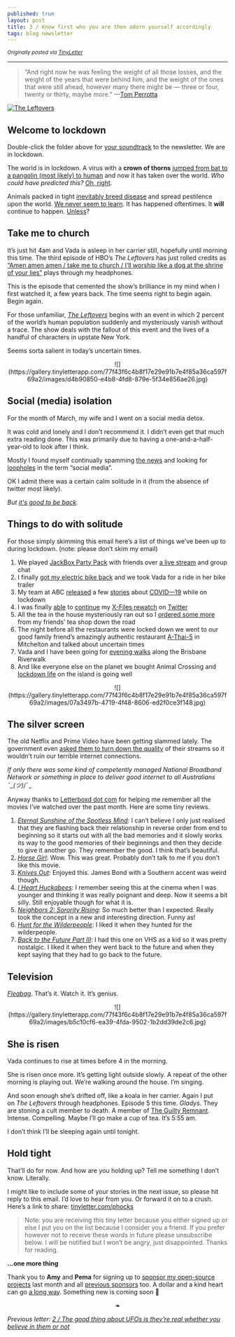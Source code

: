 ```yaml
---
published: true
layout: post
title: 3 / Know first who you are then adorn yourself accordingly
tags: blog newsletter
---
```


<small>_Originally posted via [TinyLetter](http://tinyletter.com/phocks)_</small>

---

> “And right now he was feeling the weight of all those losses, and the weight of the years that were behind him, and the weight of the ones that were still ahead, however many there might be — three or four, twenty or thirty, maybe more.” —[Tom Perrotta](https://www.goodreads.com/quotes/1283655-and-right-now-he-was-feeling-the-weight-of-all)

[![The Leftovers](https://gallery.tinyletterapp.com/77f43f6c4b8f17e29e91b7e4f85a36ca597f69a2/images/3f86b334-79d0-44ad-9794-8dc23a18d495.png)](https://open.spotify.com/album/3UQKi6NGLPqo0stOFYOER3)

## Welcome to lockdown

Double-click the folder above for [your soundtrack](https://open.spotify.com/album/3UQKi6NGLPqo0stOFYOER3) to the newsletter. We are in lockdown.  

The world is in lockdown. A virus with a **crown of thorns** [jumped from bat to a pangolin (most likely) to human](https://www.abc.net.au/news/science/2020-04-09/how-did-coronavirus-start-where-did-bats-get-covid-19-from/12132312) and now it has taken over the world. _Who could have predicted this?_ [Oh, right](https://www.ted.com/talks/bill_gates_the_next_outbreak_we_re_not_ready).  

Animals packed in tight [inevitably breed disease](https://www.theguardian.com/world/2020/mar/28/is-factory-farming-to-blame-for-coronavirus) and spread pestilence upon the world. [We never seem to learn](https://www.plantbasednews.org/lifestyle/wet-markets-re-open-in-china-say-reports). It has happened oftentimes. <span style="font-size: 1em;">It **will** continue to happen. [Unless](https://animalequality.org.uk/act/ban-wet-markets)?</span>

## Take me to church

It’s just hit 4am and Vada is asleep in her carrier still, hopefully until morning this time. The third episode of HBO’s _The Leftovers_ has just rolled credits as [“Amen amen amen / take me to church / I’ll worship like a dog at the shrine of your lies”](https://open.spotify.com/track/0aOluBqXYd0rFSCsgDyAWX) plays through my headphones.  

This is the episode that cemented the show’s brilliance in my mind when I first watched it, a few years back. The time seems right to begin again. Begin again.  

For those unfamiliar, [_The Leftovers_](https://www.salon.com/2015/12/06/how_the_leftovers_became_brilliant_hbos_depressed_dark_horse_finally_found_its_voice_and_now_it_sings/) begins with an event in which 2 percent of the world’s human population suddenly and mysteriously vanish without a trace. The show deals with the fallout of this event and the lives of a handful of characters in upstate New York.  

Seems sorta salient in today’s uncertain times.

<center>![](https://gallery.tinyletterapp.com/77f43f6c4b8f17e29e91b7e4f85a36ca597f69a2/images/d4b90850-e4b8-4fd8-879e-5f34e856ae26.jpg)</center>

## Social (media) isolation

For the month of March, my wife and I went on a social media detox.  

It was cold and lonely and I don’t recommend it. I didn’t even get that much extra reading done. This was primarily due to having a one-and-a-half-year-old to look after I think.  

Mostly I found myself continually spamming [the news](https://www.abc.net.au/news) and looking for [loopholes](https://getpocket.com/@phocks) in the term “social media”.  

OK I admit there was a certain calm solitude in it (from the absence of twitter most likely).  

_But [it's good to be back](https://twitter.com/phocks/status/1245301884425916418?s=20)._

## Things to do with solitude

For those simply skimming this email here’s a list of things we’ve been up to during lockdown. (note: please don’t skim my email)

1.  We played [JackBox Party Pack](https://www.jackboxgames.com/party-pack/) with friends over [a live stream](https://mixer.com/phocks) and group chat
2.  I finally [got my electric bike back](https://twitter.com/phocks/status/1248094734964256768?s=20) and we took Vada for a ride in her bike trailer
3.  My team at ABC [released](https://www.abc.net.au/news/2020-03-26/coronavirus-covid19-global-spread-data-explained/12089028) a few [stories](https://www.abc.net.au/news/2020-04-10/coronavirus-data-australia-growth-factor-covid-19/12132478) about [COVID—19](https://www.abc.net.au/news/2020-04-01/coronavirus-isolation-quarantine-costumes-mental-health/12109354) while on lockdown
4.  I was finally [able](https://twitter.com/phocks/status/1245333511168348160?s=20) to [continue](https://twitter.com/phocks/status/1247147989568598017?s=20) my [X-Files rewatch](https://twitter.com/phocks/status/1248232615833792512?s=20) on [Twitter](https://twitter.com/phocks/status/1249323472213307392?s=20)
5.  All the tea in the house mysteriously ran out so I [ordered some more](https://twitter.com/phocks/status/1248047052346372102?s=20) from my friends’ tea shop down the road
6.  The night before all the restaurants were locked down we went to our good family friend’s amazingly authentic restaurant [A-Thai-5](https://www.a-thai-5.com/) in Mitchelton and talked about uncertain times
7.  Vada and I have been going for [evening walks](https://photos.app.goo.gl/3HsFERpZMDbaBqZ9A) along the Brisbane Riverwalk
8.  And like everyone else on the planet we bought Animal Crossing and [lockdown life](https://twitter.com/phocks/status/1245839429471580163?s=20) on the island is going well

<center>![](https://gallery.tinyletterapp.com/77f43f6c4b8f17e29e91b7e4f85a36ca597f69a2/images/07a3497b-4719-4f48-8606-ed2f0ce3f148.jpg)</center>

## The silver screen

The old Netflix and Prime Video have been getting slammed lately. The government even [asked them to turn down the quality](https://www.theguardian.com/media/2020/mar/20/australian-government-asks-netflix-and-stan-to-reduce-data-to-avoid-broadband-overload) of their streams so it wouldn’t ruin our terrible internet connections.  

_If only there was some kind of competently managed National Broadband Network or something in place to deliver good internet to all Australians ¯\_(ツ)_/¯_  

Anyway thanks to [Letterboxd dot com](https://letterboxd.com/phocksx/) for helping me remember all the movies I’ve watched over the past month. Here are some tiny reviews.

1.  _[Eternal Sunshine of the Spotless Mind](https://letterboxd.com/phocksx/film/eternal-sunshine-of-the-spotless-mind/)_: I can’t believe I only just realised that they are flashing back their relationship in reverse order from end to beginning so it starts out with all the bad memories and it slowly works its way to the good memories of their beginnings and then they decide to give it another go. They remember the good. I think that’s beautiful.
2.  _[Horse Girl](https://letterboxd.com/phocksx/film/horse-girl-2020/)_: Wow. This was great. Probably don’t talk to me if you don’t like this movie.
3.  _[Knives Out](https://letterboxd.com/phocksx/film/knives-out-2019/)_: Enjoyed this. James Bond with a Southern accent was weird though.
4.  _[I Heart Huckabees](https://letterboxd.com/phocksx/film/i-huckabees/)_: I remember seeing this at the cinema when I was younger and thinking it was really poignant and deep. Now it seems a bit silly. Still enjoyable though for what it is.
5.  _[Neighbors 2: Sorority Rising](https://letterboxd.com/phocksx/film/neighbors-2-sorority-rising/)_: So much better than I expected. Really took the concept in a new and interesting direction. Funny as!
6.  _[Hunt for the Wilderpeople](https://letterboxd.com/phocksx/film/hunt-for-the-wilderpeople/)_: I liked it when they hunted for the wilderpeople.
7.  _[Back to the Future Part III](https://letterboxd.com/phocksx/film/back-to-the-future-part-iii/)_: I had this one on VHS as a kid so it was pretty nostalgic. I liked it when they went back to the future and when they kept saying that they had to go back to the future.

## Television

_[Fleabag](https://www.rottentomatoes.com/tv/fleabag/s01)_. That’s it. Watch it. It’s genius.

<center>![](https://gallery.tinyletterapp.com/77f43f6c4b8f17e29e91b7e4f85a36ca597f69a2/images/b5c10cf6-ea39-4fda-9502-1b2dd39de2c6.jpg)</center>

## She is risen

Vada continues to rise at times before 4 in the morning.  

She is risen once more. It’s getting light outside slowly. A repeat of the other morning is playing out. We’re walking around the house. I’m singing.  

And soon enough she’s drifted off, like a koala in her carrier. Again I put on _The Leftovers_ through headphones. Episode 5 this time. _Gladys_. They are stoning a cult member to death. A member of [The Guilty Remnant](https://fontsinuse.com/uses/8038/the-leftovers-guilty-remnant-posters-and-mess). Intense. Compelling. Maybe I’ll go make a cup of tea. It’s 5:55 am.  

I don’t think I’ll be sleeping again until tonight.

## Hold tight

That’ll do for now. And how are you holding up? Tell me something I don’t know. Literally.  

I might like to include some of your stories in the next issue, so please hit reply to this email. I’d love to hear from you. Or forward it on to a crush. Here’s a link to share: [tinyletter.com/phocks](https://tinyletter.com/phocks)

> Note: you are receiving this tiny letter because you either signed up or else I put you on the list because I consider you a friend. If you prefer however not to receive these words in future please unsubscribe below. I will be notified but I won’t be angry, just disappointed. Thanks for reading.

**...one more thing**

Thank you to **Amy** and **Pema** for signing up to [sponsor my open-source projects](https://github.com/sponsors/phocks) last month and all [previous sponsors](https://github.com/sponsors/phocks) too. A dollar and a kind heart can go [a long way](https://github.blog/2019-05-23-announcing-github-sponsors-a-new-way-to-contribute-to-open-source/). Something new is coming soon 🙏

<center>❧</center>

_Previous letter: [2 / The good thing about UFOs is they’re real whether you believe in them or not​](https://phocks.github.io/the-good-thing-about-ufos-is-theyre-real-whether-you-believe-in-them-or-not.html)_